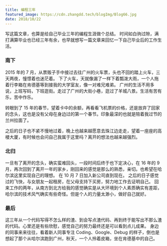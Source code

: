 ```yaml
---
title: 编程三年
featured_image: https://cdn.zhangdd.tech/blogImg/Blog66.jpg
date: 2018/10/22
---
```


写这篇文章，也算是给自己毕业三年的编程生涯做个总结。
时间如白驹过隙，满打满算毕业也已经三年有余，也早就想写一篇文章来回忆一下自己毕业后的工作生活。

### 南下
2015 年的 7 月，从票贩子手中接过去往广州的火车票，头也不回的踏上火车，三天两夜，憧憬着也迷茫着。
下了火车，天就像漏了一样下着瓢泼大雨，一个人拖着行李箱在肯德基等到接我的大学室友，像一对难兄难弟。
广州的生活不用多说，上班写码，下班逛街。走过了广州的大街小巷，逛过了羊城八景。生活有苦有乐，苦中作乐。

转眼到了 15 年的春节，望着卡中的余额，再看看飞机票的价格，还是放弃了回家的念头，这也是没有父母在身边过的第一个春节。印象最深的也就是陪着我过节的兰州拉面了。

之后的日子也不紧不慢地过着，晚上也越来越愿意去珠江边走走，望着一座座的高楼大厦，有时候也会问自己我属于这里吗？离开的想法也越来越强烈。

### 北归
一旦有了离开的念头，确实蛮难回头，一段时间后终于也下定决心，在 16 年的 9 月，再次回到了离开一年的家乡，刚回来的感觉是那么的熟悉，亲切。也希望在哈尔滨这里实现自己的理想。
在 10 月 7 日加入新公司直到现在。
之后的日子感觉过的飞快，与女朋友一起租房，在父母支持下买房，努力地工作去证明自己。
回来工作的两年，从南方到北方给我的感觉确实是从大环境到个人素质确实有差距，哈尔滨的技术风气确实有些奇怪。但是个人的力量太渺小，做好自己就好。

### 最后
这三年从一个代码写得不怎么样的渣、到会写点渣代码、再到终于能写出不那么渣的代码。心里还是有些欣慰，感觉自己的努力最终还是可以看到点儿成果。
身边的同事来来往往，看着新人同事专注 Coding、Google、Debug 的样子，倒也是想起了那个从哈尔滨跑到广州，秋天，一个人拎着皮箱，坐在肯德基中的自己。